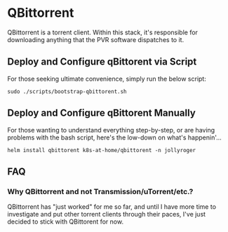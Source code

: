 # QBittorrent

QBittorrent is a torrent client. Within this stack, it's responsible for downloading anything that the PVR software dispatches to it.

## Deploy and Configure qBittorent via Script

For those seeking ultimate convenience, simply run the below script:

```shell
sudo ./scripts/bootstrap-qbittorent.sh
```

## Deploy and Configure qBittorent Manually

For those wanting to understand everything step-by-step, or are having problems with the bash script, here's the low-down on what's happenin'...

```shell
helm install qbittorent k8s-at-home/qbittorent -n jollyroger
```

## FAQ

### Why QBittorrent and not Transmission/uTorrent/etc.?

QBittorrent has "just worked" for me so far, and until I have more time to investigate and put other torrent clients through their paces, I've just decided to stick with QBittorent for now.
